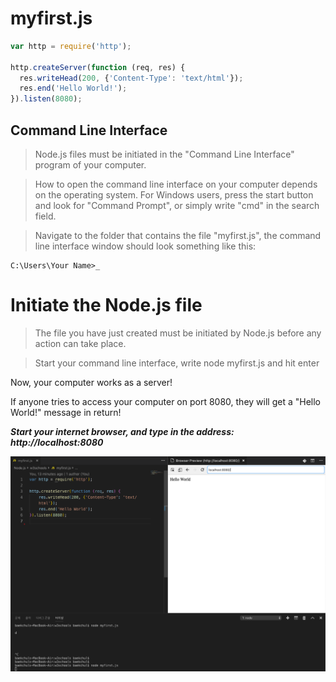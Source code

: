 # myfirst.js

```js
var http = require('http');

http.createServer(function (req, res) {
  res.writeHead(200, {'Content-Type': 'text/html'});
  res.end('Hello World!');
}).listen(8080);
```

## Command Line Interface

> Node.js files must be initiated in the "Command Line Interface" program of your computer.

> How to open the command line interface on your computer depends on the operating system. For Windows users, press the start button and look for "Command Prompt", or simply write "cmd" in the search field.

> Navigate to the folder that contains the file "myfirst.js", the command line interface window should look something like this:

```
C:\Users\Your Name>_
```

# Initiate the Node.js file

> The file you have just created must be initiated by Node.js before any action can take place.

> Start your command line interface, write node myfirst.js and hit enter

Now, your computer works as a server!

If anyone tries to access your computer on port 8080, they will get a "Hello World!" message in return!

***Start your internet browser, and type in the address: http://localhost:8080***


<img src="img/3.png">


